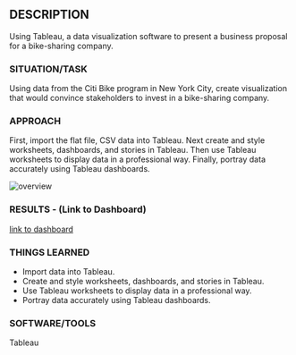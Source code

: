 ## DESCRIPTION
Using Tableau, a data visualization software to present a business proposal for a bike-sharing company. 

### SITUATION/TASK
 Using data from the Citi Bike program in New York City, create visualization that would convince stakeholders to invest in
 a bike-sharing company. 

### APPROACH
First, import the flat file, CSV data into Tableau. Next create and style worksheets, dashboards, and stories in Tableau. 
Then use Tableau worksheets to display data in a professional way. Finally, portray data accurately using Tableau dashboards.


![overview](https://github.com/aodoming/Bikesharing_ADominguez/tree/master/pics)


### RESULTS - (Link to Dashboard)

[link to dashboard](https://public.tableau.com/profile/angela7922#!/vizhome/Bikesharing_Dashboard_Project/NYCBike-ShareProgram?publish=yes)

### THINGS LEARNED
* Import data into Tableau.
* Create and style worksheets, dashboards, and stories in Tableau.
* Use Tableau worksheets to display data in a professional way.
* Portray data accurately using Tableau dashboards.

### SOFTWARE/TOOLS
Tableau
